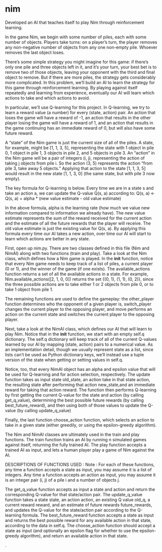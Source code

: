 # nim
Developed an AI that teaches itself to play Nim through reinforcement learning.

In the game Nim, we begin with some number of piles, each with some number of objects.
Players take turns: on a player’s turn, the player removes any non-negative number of objects from any one non-empty pile.
Whoever removes the last object loses.

There’s some simple strategy you might imagine for this game:
if there’s only one pile and three objects left in it, and it’s your turn, your best bet is to remove two of those objects, leaving your opponent with the third and final object to remove.
But if there are more piles, the strategy gets considerably more complicated.
In this problem, we’ll build an AI to learn the strategy for this game through reinforcement learning.
By playing against itself repeatedly and learning from experience, eventually our AI will learn which actions to take and which actions to avoid.

In particular, we’ll use Q-learning for this project. In Q-learning, we try to learn a reward value (a number) for every (state, action) pair.
An action that loses the game will have a reward of -1,
an action that results in the other player losing the game will have a reward of 1,
and an action that results in the game continuing has an immediate reward of 0, but will also have some future reward.

 A “state” of the Nim game is just the current size of all of the piles.
 A state, for example, might be [1, 1, 3, 5], representing the state with 1 object in pile 0, 1 object in pile 1, 3 objects in pile 2, and 5 objects in pile 3.
 An “action” in the Nim game will be a pair of integers (i, j), representing the action of taking j objects from pile i.
 So the action (3, 5) represents the action “from pile 3, take away 5 objects.” 
 Applying that action to the state [1, 1, 3, 5] would result in the new state [1, 1, 3, 0] (the same state, but with pile 3 now empty).
 
 The key formula for Q-learning is below. Every time we are in a state s and take an action a, we can update the Q-value Q(s, a) according to:
      Q(s, a) <- Q(s, a) + alpha * (new value estimate - old value estimate)
      
 In the above formula, alpha is the learning rate (how much we value new information compared to information we already have). 
 The new value estimate represents the sum of the reward received for the current action and the estimate of all the future rewards that the player will receive.
 The old value estimate is just the existing value for Q(s, a).
 By applying this formula every time our AI takes a new action, over time our AI will start to learn which actions are better in any state.
 
 First, open up nim.py. There are two classes defined in this file (Nim and NimAI) along with two functions (train and play).
 Take a look at the Nim class, which defines how a Nim game is played.
 In the __init__ function, notice that every Nim game needs to keep track of a list of piles, a current player (0 or 1), and the winner of the game (if one exists). 
 The available_actions function returns a set of all the available actions in a state.
 For example, Nim.available_actions([2, 1, 0, 0]) returns the set {(0, 1), (1, 1), (0, 2)},
 since the three possible actions are to take either 1 or 2 objects from pile 0, or to take 1 object from pile 1.
 
 The remaining functions are used to define the gameplay: the other_player function determines who the opponent of a given player is,
 switch_player changes the current player to the opposing player, and move performs an action on the current state and switches the current player to the opposing player.
 
 Next, take a look at the NimAI class, which defines our AI that will learn to play Nim.
 Notice that in the __init__ function, we start with an empty self.q dictionary.
 The self.q dictionary will keep track of all of the current Q-values learned by our AI by mapping (state, action) pairs to a numerical value. 
 As an implementation detail, though we usually represent state as a list, since lists can’t be used as Python dictionary keys, we’ll instead use a tuple version of the state when getting or setting values in self.q.
 
 Notice, too, that every NimAI object has an alpha and epsilon value that will be used for Q-learning and for action selection, respectively.
 The update function takes as input state old_state, an action take in that state action, the resulting state after performing that action new_state,and an immediate reward for taking that action reward.
 The function then performs Q-learning by first getting the current Q-value for the state and action (by calling get_q_value), determining the best possible future rewards (by calling best_future_reward), and then using both of those values to update the Q-value (by calling update_q_value)
 
 Finally, the last function choose_action function, which selects an action to take in a given state (either greedily, or using the epsilon-greedy algorithm).
 
 The Nim and NimAI classes are ultimately used in the train and play functions. 
 The train function trains an AI by running n simulated games against itself, returning the fully trained AI.
 The play function accepts a trained AI as input, and lets a human player play a game of Nim against the AI.
 
 DESCRIPTIONS OF FUNCTIONS USED : 
 Note : For each of these functions, any time a function accepts a state as input, you may assume it is a list of integers.
 Any time a function accepts an action as input, you may assume it is an integer pair (i, j) of a pile i and a number of objects j.
 
 The get_q_value function accepts as input a state and action and return the corresponding Q-value for that state/action pair.
 The update_q_value function takes a state state, an action action, an existing Q value old_q, a current reward reward, and an estimate of future rewards future_rewards, and updates the Q-value for the state/action pair according to the Q-learning formula.
 The best_future_reward function accepts a state as input and returns the best possible reward for any available action in that state, according to the data in self.q.
 The choose_action function should accept a state as input (and optionally an epsilon flag for whether to use the epsilon-greedy algorithm), and return an available action in that state.
 
 
 
 
 
 
 
 
 
 
 
 
 
 
 
 .
